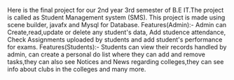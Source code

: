 Here is the final project for our 2nd year 3rd semester of B.E IT.The project is called as Student Management system (SMS).
This project is made using scene builder, javafx and Mysql for Database.
Features(Admin):- Admin can Create,read,update or delete any student's data, Add studence attendance, Check Assignments uploaded by students and add student's performance for exams. 
Features(Students):- Students can view their records handled by admin, can create a personal do list where they can add and remove tasks,they can also see Notices and News regarding colleges,they can see info about clubs in the colleges and many more.

